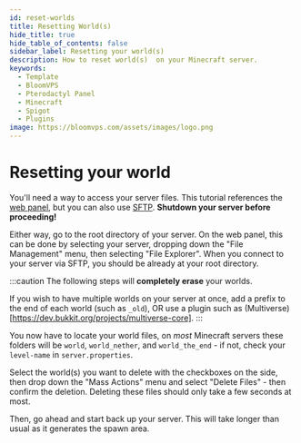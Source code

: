 ```yaml
---
id: reset-worlds
title: Resetting World(s)
hide_title: true
hide_table_of_contents: false
sidebar_label: Resetting your world(s)
description: How to reset world(s)  on your Minecraft server.
keywords:
  - Template
  - BloomVPS
  - Pterodactyl Panel
  - Minecraft
  - Spigot
  - Plugins
image: https://bloomvps.com/assets/images/logo.png
---
```

# Resetting your world

You'll need a way to access your server files. This tutorial references the [web panel](https://mc.bloom.host), but you can also use [SFTP](https://docs.bloom.host/how-to-use-sftp). **Shutdown your server before proceeding!**

Either way, go to the root directory of your server. On the web panel, this can be done by selecting your server, dropping down the "File Management" menu, then selecting "File Explorer". When you connect to your server via SFTP, you should be already at your root directory.

:::caution
The following steps will __completely erase__ your worlds.

If you wish to have multiple worlds on your server at once, add a prefix to the end of each world (such as `_old`), OR use a plugin such as (Multiverse)[https://dev.bukkit.org/projects/multiverse-core].
:::

You now have to locate your world files, on *most* Minecraft servers these folders will be `world`, `world_nether`, and `world_the_end` - if not, check your `level-name` in `server.properties`.

Select the world(s) you want to delete with the checkboxes on the side, then drop down the "Mass Actions" menu and select "Delete Files" - then confirm the deletion. Deleting these files should only take a few seconds at most.

Then, go ahead and start back up your server. This will take longer than usual as it generates the spawn area.
